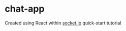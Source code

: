 # chat-app
Created using React within [socket.io](https://socket.io/get-started/chat/) quick-start tutorial
